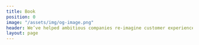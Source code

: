 ```yaml
---
title: Book
position: 0
image: "/assets/img/og-image.png"
header: We’ve helped ambitious companies re-imagine customer experiences, create new models for growth and build new capabilities.
layout: page
---
```


